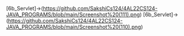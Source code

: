 [6b_Servlet]->(https://github.com/SakshiCs124/4AL22CS124-JAVA_PROGRAMS/blob/main/Screenshot%20(111).png)
[6b_Servlet]->(https://github.com/SakshiCs124/4AL22CS124-JAVA_PROGRAMS/blob/main/Screenshot%20(110).png)
